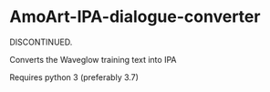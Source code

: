 # AmoArt-IPA-dialogue-converter

DISCONTINUED.


Converts the Waveglow training text into IPA

Requires python 3 (preferably 3.7)
